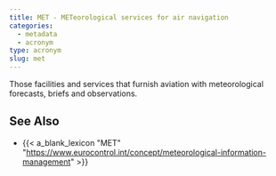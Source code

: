 ```yaml
---
title: MET - METeorological services for air navigation
categories:
  - metadata
  - acronym
type: acronym
slug: met
---
```


Those facilities and services that furnish aviation with meteorological
forecasts, briefs and observations.

## See Also

* {{< a_blank_lexicon "MET" "https://www.eurocontrol.int/concept/meteorological-information-management" >}}
